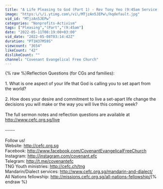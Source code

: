 ```yaml
---
title: "A Life Pleasing to God (Part 1) - Rev Tony Yeo (9:45am Service, 8th May 2022)"
image: "https:\/\/i.ytimg.com\/vi\/MTjzAn5JEPw\/hqdefault.jpg"
vid_id: "MTjzAn5JEPw"
categories: "Nonprofits-Activism"
tags: ["Pleasing","(Part","(9:45am"]
date: "2022-05-11T08:19:00+03:00"
vid_date: "2022-05-08T03:14:42Z"
duration: "PT1H37M59S"
viewcount: "3654"
likeCount: "42"
dislikeCount: ""
channel: "Covenant Evangelical Free Church"
---
```

{% raw %}Reflection Questions (for CGs and families):<br /><br />1. What is one aspect of your life that God is calling you to set apart from the world?<br /> <br />2. How does your desire and commitment to live a set-apart life change the decisions you will make or the way you will live this coming week?<br /><br />The full sermon notes and reflection questions are available at <a rel="nofollow" target="blank" href="http://www.cefc.org.sg/live">http://www.cefc.org.sg/live</a><br /><br />-----<br /><br />Follow us!<br />Website: <a rel="nofollow" target="blank" href="http://cefc.org.sg">http://cefc.org.sg</a><br />Facebook: <a rel="nofollow" target="blank" href="http://www.facebook.com/CovenantEvangelicalFreeChurch">http://www.facebook.com/CovenantEvangelicalFreeChurch</a><br />Instagram: <a rel="nofollow" target="blank" href="http://instagram.com/covenant.efc">http://instagram.com/covenant.efc</a><br />Telegram: <a rel="nofollow" target="blank" href="http://t.me/covenantefc">http://t.me/covenantefc</a><br />TNG Youth ministries: <a rel="nofollow" target="blank" href="http://cefc.ch/tng">http://cefc.ch/tng</a><br />Mandarin/Dialect services: <a rel="nofollow" target="blank" href="http://www.cefc.org.sg/mandarin-and-dialect/">http://www.cefc.org.sg/mandarin-and-dialect/</a><br />All Nations fellowship: <a rel="nofollow" target="blank" href="http://missions.cefc.org.sg/all-nations-fellowship/">http://missions.cefc.org.sg/all-nations-fellowship/</a>{% endraw %}
